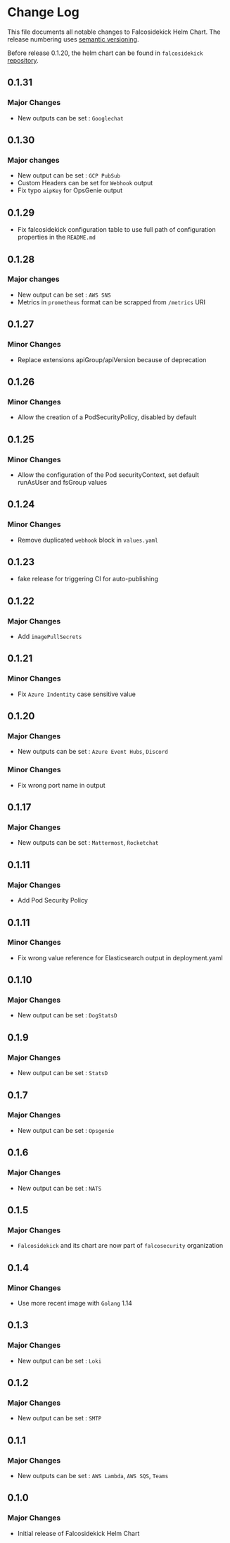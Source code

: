 # Change Log

This file documents all notable changes to Falcosidekick Helm Chart. The release
numbering uses [semantic versioning](http://semver.org).

Before release 0.1.20, the helm chart can be found in `falcosidekick` [repository](https://github.com/falcosecurity/falcosidekick/tree/master/deploy/helm/falcosidekick).

## 0.1.31

### Major Changes

* New outputs can be set : `Googlechat`

## 0.1.30

### Major changes

* New output can be set : `GCP PubSub`
* Custom Headers can be set for `Webhook` output
* Fix typo `aipKey` for OpsGenie output

## 0.1.29

* Fix falcosidekick configuration table to use full path of configuration properties in the `README.md`

## 0.1.28

### Major changes

* New output can be set : `AWS SNS`
* Metrics in `prometheus` format can be scrapped from `/metrics` URI

## 0.1.27

### Minor Changes

* Replace extensions apiGroup/apiVersion because of deprecation

## 0.1.26

### Minor Changes

* Allow the creation of a PodSecurityPolicy, disabled by default

## 0.1.25

### Minor Changes

* Allow the configuration of the Pod securityContext, set default runAsUser and fsGroup values

## 0.1.24

### Minor Changes

* Remove duplicated `webhook` block in `values.yaml`

## 0.1.23

* fake release for triggering CI for auto-publishing

## 0.1.22

### Major Changes

* Add `imagePullSecrets`

## 0.1.21

### Minor Changes

* Fix `Azure Indentity` case sensitive value

## 0.1.20

### Major Changes

* New outputs can be set : `Azure Event Hubs`, `Discord`

### Minor Changes

* Fix wrong port name in output

## 0.1.17

### Major Changes

* New outputs can be set : `Mattermost`, `Rocketchat`

## 0.1.11

### Major Changes

* Add Pod Security Policy

## 0.1.11

### Minor Changes

* Fix wrong value reference for Elasticsearch output in deployment.yaml

## 0.1.10

### Major Changes

* New output can be set : `DogStatsD`
 
## 0.1.9

### Major Changes

* New output can be set : `StatsD`

## 0.1.7

### Major Changes

* New output can be set : `Opsgenie`

## 0.1.6

### Major Changes

* New output can be set : `NATS`

## 0.1.5

### Major Changes

* `Falcosidekick` and its chart are now part of `falcosecurity` organization

## 0.1.4

### Minor Changes

* Use more recent image with `Golang` 1.14

## 0.1.3

### Major Changes

* New output can be set : `Loki`

## 0.1.2

### Major Changes

* New output can be set : `SMTP`

## 0.1.1

### Major Changes

* New outputs can be set : `AWS Lambda`, `AWS SQS`, `Teams`

## 0.1.0

### Major Changes

* Initial release of Falcosidekick Helm Chart
